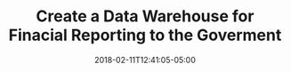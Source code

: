 ---
title: Create a Data Warehouse for Finacial Reporting to the Goverment
date: 2018-02-11T12:41:05-05:00
description: >
  Het Nieuwe Instituut has an obligation to the government to report on the progress and budgets of long-term projects. For this they wanted to use a data platform and accompanying reports. I developed the ETL of the local systems (AFAS and Exact), implemented and set up the Azure environment and was responsible for the realization of the entire project.
tags: 
  - Motion10
  - Azure SQL Database
  - Power BI
  - Excel
  - Azure Analysis Services
  - Azure Blob Storage
  - Azure Data Factory
  - AFAS
  - Exact
  - Azure Key Vault
duration: 4
client: Het Nieuwe Instituut
role: Data Engineer
weight: 9
id: 4p
---